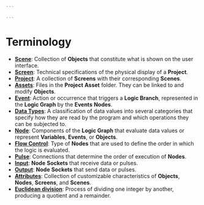 ```yaml
---

---
```


# Terminology

* [**Scene**](project-objects/scene.md): Collection of **Objects** that constitute what is shown on the user interface.
* [**Screen**](project-objects/screen.md): Technical specifications of the physical display of a **Project**.
* [**Project**](../modules/project-outliner.md): A collection of **Screens** with their corresponding **Scenes**.
* [**Assets**](): Files in the **Project** **Asset** folder. They can be linked to and modify **Objects**. 
* [**Event**](../toolbox/events/README.md): Action or occurrence that triggers a **Logic Branch**, represented in the **Logic Graph** by the **Events** **Nodes**.
* [**Data Types**](data-types/README.md): A classification of data values into several categories that specify how they are read by the program and which operations they can be subjected to.
* [**Node**](../modules/logic-editor.md#nodes): Components of the **Logic Graph** that evaluate data values or represent **Variables**, **Events**, or **Objects**.
* [**Flow Control**](../toolbox/flow-control/README.md): Type of **Nodes** that are used to define the order in which the logic is evaluated.
* [**Pulse**](../modules/logic-editor.md#pulse): Connections that determine the order of execution of **Nodes**.
* [**Input**](../modules/logic-editor.md#sockets): **Node** **Sockets** that receive data or pulses.
* [**Output**](../modules/logic-editor.md#sockets): **Node** **Sockets** that send data or pulses.
* [**Attributes**](attributes/README.md): Collection of customizable characteristics of **Objects**, **Nodes**, **Screens**, and **Scenes**.
* [**Euclidean division**](../toolbox/math/modulo.md): Process of dividing one integer by another, producing a quotient and a remainder.


